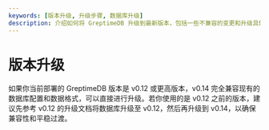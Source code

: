 ```yaml
---
keywords: [版本升级, 升级步骤, 数据库升级]
description: 介绍如何将 GreptimeDB 升级到最新版本，包括一些不兼容的变更和升级具体步骤。
---
```


# 版本升级
如果你当前部署的 GreptimeDB 版本是 v0.12 或更高版本，v0.14 完全兼容现有的数据库配置和数据格式，可以直接进行升级。若你使用的是 v0.12 之前的版本，建议先参考 v0.12 的升级文档将数据库升级至 v0.12，然后再升级到 v0.14，以确保兼容性和平稳过渡。
